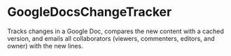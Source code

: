 # GoogleDocsChangeTracker
Tracks changes in a Google Doc, compares the new content with a cached version, and emails all collaborators (viewers, commenters, editors, and owner) with the new lines.

